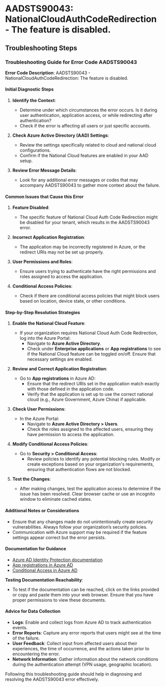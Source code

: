 
# AADSTS90043: NationalCloudAuthCodeRedirection - The feature is disabled.


## Troubleshooting Steps
### Troubleshooting Guide for Error Code AADSTS90043

**Error Code Description**: AADSTS90043 - NationalCloudAuthCodeRedirection: The feature is disabled.

#### Initial Diagnostic Steps

1. **Identify the Context**:
   - Determine under which circumstances the error occurs. Is it during user authentication, application access, or while redirecting after authentication?
   - Check if the error is affecting all users or just specific accounts.

2. **Check Azure Active Directory (AAD) Settings**:
   - Review the settings specifically related to cloud and national cloud configurations.
   - Confirm if the National Cloud features are enabled in your AAD setup.

3. **Review Error Message Details**:
   - Look for any additional error messages or codes that may accompany AADSTS90043 to gather more context about the failure.

#### Common Issues that Cause this Error

1. **Feature Disabled**:
   - The specific feature of National Cloud Auth Code Redirection might be disabled for your tenant, which results in the AADSTS90043 error.

2. **Incorrect Application Registration**:
   - The application may be incorrectly registered in Azure, or the redirect URIs may not be set up properly.

3. **User Permissions and Roles**:
   - Ensure users trying to authenticate have the right permissions and roles assigned to access the application.

4. **Conditional Access Policies**:
   - Check if there are conditional access policies that might block users based on location, device state, or other conditions.

#### Step-by-Step Resolution Strategies

1. **Enable the National Cloud Feature**:
   - If your organization requires National Cloud Auth Code Redirection, log into the Azure Portal:
     - Navigate to **Azure Active Directory**.
     - Check under **Enterprise applications** or **App registrations** to see if the National Cloud feature can be toggled on/off. Ensure that necessary settings are enabled.

2. **Review and Correct Application Registration**:
   - Go to **App registrations** in Azure AD:
     - Ensure that the redirect URIs set in the application match exactly with those defined in the application code.
     - Verify that the application is set up to use the correct national cloud (e.g., Azure Government, Azure China) if applicable.

3. **Check User Permissions**:
   - In the Azure Portal:
     - Navigate to **Azure Active Directory > Users**.
     - Check the roles assigned to the affected users, ensuring they have permission to access the application.

4. **Modify Conditional Access Policies**:
   - Go to **Security > Conditional Access**:
     - Review policies to identify any potential blocking rules. Modify or create exceptions based on your organization's requirements, ensuring that authentication flows are not blocked.

5. **Test the Changes**:
   - After making changes, test the application access to determine if the issue has been resolved. Clear browser cache or use an incognito window to eliminate cached states.

#### Additional Notes or Considerations

- Ensure that any changes made do not unintentionally create security vulnerabilities. Always follow your organization’s security policies.
- Communication with Azure support may be required if the feature settings appear correct but the error persists.

#### Documentation for Guidance

- [Azure AD Identity Protection documentation](https://docs.microsoft.com/en-us/azure/active-directory/identity-protection/overview)
- [App registrations in Azure AD](https://docs.microsoft.com/en-us/azure/active-directory/develop/quickstart-register-app)
- [Conditional Access in Azure AD](https://docs.microsoft.com/en-us/azure/active-directory/conditional-access/overview)

**Testing Documentation Reachability**:
- To test if the documentation can be reached, click on the links provided or copy and paste them into your web browser. Ensure that you have proper permissions to view these documents.

#### Advice for Data Collection

- **Logs**: Enable and collect logs from Azure AD to track authentication events.
- **Error Reports**: Capture any error reports that users might see at the time of the failure.
- **User Feedback**: Collect input from affected users about their experiences, the time of occurrence, and the actions taken prior to encountering the error.
- **Network Information**: Gather information about the network conditions during the authentication attempt (VPN usage, geographic location).

Following this troubleshooting guide should help in diagnosing and resolving the AADSTS90043 error effectively.